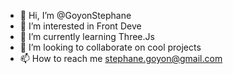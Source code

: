 - 👋 Hi, I’m @GoyonStephane
- 👀 I’m interested in Front Deve
- 🌱 I’m currently learning Three.Js
- 💞️ I’m looking to collaborate on cool projects
- 📫 How to reach me stephane.goyon@gmail.com

<!---
GoyonStephane/GoyonStephane is a ✨ special ✨ repository because its `README.md` (this file) appears on your GitHub profile.
You can click the Preview link to take a look at your changes.
--->
